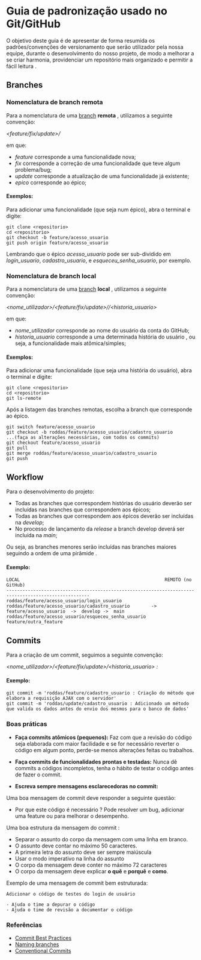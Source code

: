 # Guia de padronização usado no Git/GitHub

O objetivo deste guia é de apresentar de forma resumida os padrões/convenções de versionamento que serão utilizador pela nossa equipe, durante o desenvolvimento do nosso projeto, de modo a melhorar a 
se criar harmonia, providenciar um repositório mais organizado e permitir a fácil leitura . 


## Branches

### Nomenclatura de branch remota

Para a nomenclatura de uma [branch](https://git-scm.com/docs/git-branch) **remota** , utilizamos a seguinte convenção:

*<feature/fix/update>/<epico>*

em que:

* *feature* corresponde a uma funcionalidade nova;
* *fix* corresponde a correção de uma funcionalidade que teve algum problema/bug;
* *update* corresponde a atualização de uma funcionalidade já existente;
* *epico* corresponde ao épico;

#### Exemplos:

Para adicionar uma funcionalidade (que seja num épico), abra o terminal e digite:

```
git clone <repositorio>
cd <repositorio>
git checkout -b feature/acesso_usuario
git push origin feature/acesso_usuario

```
Lembrando que o épico *acesso_usuario* pode ser sub-dividido em *login_usuario*, *cadastro_usuario*, e *esqueceu_senha_usuario*, por exemplo.

### Nomenclatura de branch local

Para a nomenclatura de uma [branch](https://git-scm.com/docs/git-branch) **local** , utilizamos a seguinte convenção:

*<nome_utilizador>/<feature/fix/update>/<epico/>/<historia_usuario>*

em que:

* *nome_utilizador* corresponde ao nome do usuário da conta do GitHub;
* *historia_usuario* corresponde a uma determinada história do usuário , ou seja, a funcionalidade mais atômica/simples;

#### Exemplos:

Para adicionar uma funcionalidade (que seja uma história do usuário), abra o terminal e digite:

```
git clone <repositorio>
cd <repositorio>
git ls-remote
```
Após a listagem das branches remotas, escolha a branch que corresponde ao épico.

```
git switch feature/acesso_usuario
git checkout -b roddas/feature/acesso_usuario/cadastro_usuario
...(faça as alterações necessárias, com todos os commits)
git checkout feature/acesso_usuario
git pull
git merge roddas/feature/acesso_usuario/cadastro_usuario
git push
```

## Workflow

Para o desenvolvimento do projeto:

* Todas as branches que correspondem histórias do usuário deverão ser incluídas nas branches que correspondem aos épicos;
* Todas as branches que correspondem aos épicos deverão ser incluídas na *develop*;
* No processo de lançamento da *release* a branch develop deverá ser incluída na *main*;

Ou seja, as branches menores serão incluídas nas branches maiores seguindo a ordem de uma pirâmide .


#### Exemplo:


```
LOCAL                                                      REMOTO (no GitHub)      
-----------------------------------------------------------------------------------------------------
roddas/feature/acesso_usuario/login_usuario           
roddas/feature/acesso_usuario/cadastro_usuario        ->  feature/acesso_usuario  ->  develop ->  main
roddas/feature/acesso_usuario/esqueceu_senha_usuario      feature/outra_feature
```


## Commits

Para a criação de um commit, seguimos a seguinte convenção:

*<nome_utilizador>/<feature/fix/update>/<historia_usuario> : <descricao>*

#### Exemplo:

```
git commit -m 'roddas/feature/cadastro_usuario : Criação do método que elabora a requisição AJAX com o servidor'
git commit -m 'roddas/update/cadastro_usuario : Adicionado um método que valida os dados antes do envio dos mesmos para o banco de dados'
```

### Boas práticas 

* **Faça commits atômicos (pequenos):** Faz com que a revisão do código seja elaborada com maior facilidade e se for necessário reverter o código em algum ponto, perde-se menos alterações feitas ou trabalhos. 

* **Faça commits de funcionalidades prontas e testadas:**  Nunca dê commits a códigos incompletos, tenha o hábito de testar o código antes de fazer o commit.

* **Escreva sempre mensagens esclarecedoras no commit:**

Uma boa mensagem de commit deve responder a seguinte questão:

* Por que este código é necessário ? Pode resolver um bug, adicionar uma feature ou para melhorar o desempenho. 

Uma boa estrutura da mensagem do commit :

* Separar o assunto do corpo da mensagem com uma linha em branco.
* O assunto deve contar no máximo 50 caracteres.
* A primeira letra do assunto deve ser sempre maiúscula
* Usar o modo imperativo na linha do assunto
* O corpo da mensagem deve conter no máximo 72 caracteres
* O corpo da mensagem deve explicar **o quê** e **porquê** e **como**.

Exemplo de uma mensagem de commit bem estruturada:

```
Adicionar o código de testes do login de usuário

- Ajuda o time a depurar o código
- Ajuda o time de revisão a documentar o código
```

### Referências
* [Commit Best Practices](https://microsoft.github.io/code-with-engineering-playbook/source-control/#commit-best-practices)
* [Naming branches](https://microsoft.github.io/code-with-engineering-playbook/source-control/naming-branches/)
* [Conventional Commits](https://www.conventionalcommits.org/en/v1.0.0/#summary)